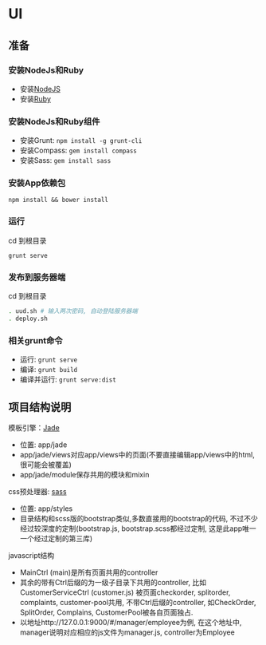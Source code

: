 # UI

## 准备

### 安装NodeJs和Ruby

- 安装[NodeJS](http://www.nodejs.org/)
- 安装[Ruby](http://rubyinstaller.org/)

### 安装NodeJs和Ruby组件

- 安装Grunt: `npm install -g grunt-cli`
- 安装Compass: `gem install compass`
- 安装Sass: `gem install sass`

### 安装App依赖包

```
npm install && bower install
```

### 运行
cd 到根目录
```
grunt serve
```

### 发布到服务器端
cd 到根目录
```bash
. uud.sh # 输入两次密码, 自动登陆服务器端
. deploy.sh
```

### 相关grunt命令

- 运行: `grunt serve`
- 编译: `grunt build`
- 编译并运行: `grunt serve:dist`

## 项目结构说明

模板引擎：[Jade](http://jade-lang.com/)

- 位置: app/jade
- app/jade/views对应app/views中的页面(不要直接编辑app/views中的html, 很可能会被覆盖)
- app/jade/module保存共用的模块和mixin

css预处理器: [sass](http://sass-lang.com/documentation/file.SASS_REFERENCE.html)

- 位置: app/styles
- 目录结构和scss版的bootstrap类似,多数直接用的bootstrap的代码, 不过不少经过较深度的定制(bootstrap.js, bootstrap.scss都经过定制, 这是此app唯一一个经过定制的第三库)

javascript结构

- MainCtrl (main)是所有页面共用的controller
- 其余的带有Ctrl后缀的为一级子目录下共用的controller, 比如CustomerServiceCtrl (customer.js) 被页面checkorder, splitorder, complaints, customer-pool共用, 不带Ctrl后缀的controller, 如CheckOrder, SplitOrder, Complains, CustomerPool被各自页面独占.
- 以地址http://127.0.0.1:9000/#/manager/employee为例, 在这个地址中, manager说明对应相应的js文件为manager.js, controller为Employee
